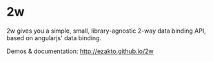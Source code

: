 2w
==

2w gives you a simple, small, library-agnostic 2-way data binding API, based on angularjs' data binding.

Demos & documentation: http://ezakto.github.io/2w
